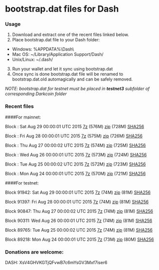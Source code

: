 # bootstrap.dat files for Dash

### Usage

1. Download and extract one of the recent files linked below.
2. Place bootstrap.dat file to your Dash folder:
 - Windows: %APPDATA%\Dash\
 - Mac OS: ~/Library/Application Support/Dash/
 - Unix/Linux: ~/.dash/
3. Run your wallet and let it sync using bootstrap.dat
4. Once sync is done bootstrap.dat file will be renamed to bootstrap.dat.old automagically and can be safely removed.

_NOTE: bootstrap.dat for testnet must be placed in **testnet3** subfolder of corresponding Darkcoin folder_

### Recent files

####For mainnet:

Block : Sat Aug 29 00:00:01 UTC 2015 [7z](https://transfer.sh/4DbbP/bootstrap.dat.20150829.7z) (576M) [zip](https://transfer.sh/kdhST/bootstrap.dat.20150829.zip) (728M) [SHA256](https://transfer.sh/hm8nI/sha256.txt)

Block : Fri Aug 28 00:00:01 UTC 2015 [7z](https://transfer.sh/VT4jN/bootstrap.dat.20150828.7z) (575M) [zip](https://transfer.sh/9IuaN/bootstrap.dat.20150828.zip) (726M) [SHA256](https://transfer.sh/B8iLu/sha256.txt)

Block : Thu Aug 27 00:00:02 UTC 2015 [7z](https://transfer.sh/GTM3V/bootstrap.dat.20150827.7z) (574M) [zip](https://transfer.sh/vBnm4/bootstrap.dat.20150827.zip) (725M) [SHA256](https://transfer.sh/VlG4e/sha256.txt)

Block : Wed Aug 26 00:00:01 UTC 2015 [7z](https://transfer.sh/19hhbq/bootstrap.dat.20150826.7z) (573M) [zip](https://transfer.sh/Tf168/bootstrap.dat.20150826.zip) (724M) [SHA256](https://transfer.sh/hVlBb/sha256.txt)

Block : Tue Aug 25 00:00:02 UTC 2015 [7z](https://transfer.sh/RCOn/bootstrap.dat.20150825.7z) (572M) [zip](https://transfer.sh/Jmmna/bootstrap.dat.20150825.zip) (723M) [SHA256](https://transfer.sh/2vV0B/sha256.txt)

Block : Mon Aug 24 00:00:01 UTC 2015 [7z](https://transfer.sh/3nyk7/bootstrap.dat.20150824.7z) (570M) [zip](https://transfer.sh/TUBFj/bootstrap.dat.20150824.zip) (721M) [SHA256](https://transfer.sh/IK5rc/sha256.txt)

####For testnet:

Block 91942: Sat Aug 29 00:00:01 UTC 2015 [7z](https://transfer.sh/fKwpC/bootstrap.dat.20150829.7z) (74M) [zip](https://transfer.sh/E6Gpr/bootstrap.dat.20150829.zip) (81M) [SHA256](https://transfer.sh/uw7dv/sha256.txt)

Block 91397: Fri Aug 28 00:00:01 UTC 2015 [7z](https://transfer.sh/9TGdR/bootstrap.dat.20150828.7z) (74M) [zip](https://transfer.sh/syhGh/bootstrap.dat.20150828.zip) (81M) [SHA256](https://transfer.sh/KySA4/sha256.txt)

Block 90847: Thu Aug 27 00:00:02 UTC 2015 [7z](https://transfer.sh/15ykzn/bootstrap.dat.20150827.7z) (74M) [zip](https://transfer.sh/12olKu/bootstrap.dat.20150827.zip) (81M) [SHA256](https://transfer.sh/12SuLD/sha256.txt)

Block 90311: Wed Aug 26 00:00:01 UTC 2015 [7z](https://transfer.sh/fkjy9/bootstrap.dat.20150826.7z) (74M) [zip](https://transfer.sh/Ce1As/bootstrap.dat.20150826.zip) (81M) [SHA256](https://transfer.sh/jAMdc/sha256.txt)

Block 89765: Tue Aug 25 00:00:02 UTC 2015 [7z](https://transfer.sh/nKUBU/bootstrap.dat.20150825.7z) (74M) [zip](https://transfer.sh/12Rmmd/bootstrap.dat.20150825.zip) (81M) [SHA256](https://transfer.sh/4RdxO/sha256.txt)

Block 89218: Mon Aug 24 00:00:01 UTC 2015 [7z](https://transfer.sh/1h84L4/bootstrap.dat.20150824.7z) (73M) [zip](https://transfer.sh/izfCe/bootstrap.dat.20150824.zip) (80M) [SHA256](https://transfer.sh/fNMkP/sha256.txt)

### Donations are welcome:

DASH: XsV4GHVKGTjQFvwB7c6mYsGV3Mxf7iser6
